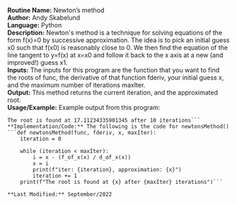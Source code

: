 **Routine Name:** Newton’s method  
**Author:** Andy Skabelund  
**Language:** Python  
**Description:** Newton's method is a technique for solving equations of the form f(x)=0 by successive approximation. The idea is to pick an initial guess x0 such that f(x0) is reasonably close to 0. We then find the equation of the line tangent to y=f(x) at x=x0 and follow it back to the x axis at a new (and improved!) guess x1.  
**Inputs:** The inputs for this program are the function that you want to find the roots of func, the derivative of that function fderiv, your initial guess x, and the maximum number of iterations maxIter.  
**Output:** This method returns the current iteration, and the approximated root.  
**Usage/Example:** Example output from this program:
```iter: 9, approximation: 17.11234335901345
The root is found at 17.11234335901345 after 10 iterations```  
**Implementation/Code:** The following is the code for newtonsMethod()
```def newtonsMethod(func, fderiv, x, maxIter):
    iteration = 0

    while (iteration < maxIter):
        i = x - (f_of_x(x) / d_of_x(x))
        x = i
        print(f"iter: {iteration}, approximation: {x}")
        iteration += 1
    print(f"The root is found at {x} after {maxIter} iterations")```  
   
**Last Modified:** September/2022
